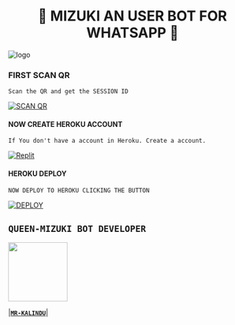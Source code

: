 <h1 align="center"><b>👸 MIZUKI AN USER BOT FOR WHATSAPP 👸</b></h1>

![logo](https://telegra.ph/file/52d12737a0d15888155ec.jpg)


### FIRST SCAN QR

    Scan the QR and get the SESSION ID
<a href='https://kalindu-md-web.vercel.app/qr-2.html' target="_blank"><img alt='SCAN QR' src='https://img.shields.io/badge/Scan_qr-100000?style=for-the-badge&logo=scan&logoColor=white&labelColor=black&color=black'/></a>



#### NOW CREATE HEROKU ACCOUNT 

    If You don't have a account in Heroku. Create a account.
   
<a href='https://heroku.com' target="_blank"><img alt='Replit' src='https://img.shields.io/badge/-Create-black?style=for-the-badge&logo=heroku'/></a>



    
    

#### HEROKU DEPLOY

    NOW DEPLOY TO HEROKU CLICKING THE BUTTON 
<a href='https://heroku.com/deploy?template=https://github.com/HIDE-ACCOUNT/QUEEN-MIZUKI-MD' target="_blank"><img alt='DEPLOY' src='https://img.shields.io/badge/-DEPLOY-black?style=for-the-badge&logo=heroku'/></a>



  ## **`QUEEN-MIZUKI BOT DEVELOPER`**


   <a href="https://github.com/MR-KALINDU/"><img src="https://avatars.githubusercontent.com/u/132440655?s=400&u=ad99f3d61910d16d6979c089587618e56b3cffc9&v=4" width=120 height=120></a>   

|**[`MR-KALINDU`](https://github.com/MR-KALINDU)**|

